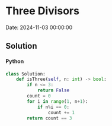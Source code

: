 # Three Divisors

Date: 2024-11-03 00:00:00

## Solution

#### Python
```python
class Solution:
    def isThree(self, n: int) -> bool:
        if n <= 3:
            return False
        count = 0
        for i in range(1, n+1):
            if n%i == 0:
                count += 1
        return count == 3
 ```